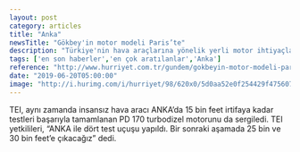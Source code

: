```yaml
---
layout: post
category: articles
title: "Anka"
newsTitle: "Gökbey'in motor modeli Paris’te"
description: "Türkiye'nin hava araçlarına yönelik yerli motor ihtiyaçlarını karşılamak üzere çalışmalarını yürüten TUSAŞ Motor Sanayii (TEI), 4 Ocak’ta çekirdek motorunun ilk testi yapılan TS 1400’ün bire bir ölçülerdeki ilk modelini, Paris Airshow’da sergiledi. Motorun yerli genel maksat helikopteri GÖKBEY’e güç vereceğini belirten TEI yetkilileri, motorun seri üretime 2021’in başında geçeceğini söyledi."
tags: ['en son haberler','en çok aratılanlar','Anka']
reference: "http://www.hurriyet.com.tr/gundem/gokbeyin-motor-modeli-pariste-41249495"
date: "2019-06-20T05:00:00"
image: "http://i.hurimg.com/i/hurriyet/98/620x0/5d0aa52e0f254429f4756070.jpg"
---
```


<p>TEI, aynı zamanda insansız hava aracı ANKA&rsquo;da 15 bin feet irtifaya kadar testleri başarıyla tamamlanan PD 170 turbodizel motorunu da sergiledi. TEI yetkilileri, &ldquo;ANKA ile d&ouml;rt test u&ccedil;uşu yapıldı. Bir sonraki aşamada 25 bin ve 30 bin feet&rsquo;e &ccedil;ıkacağız&rdquo; dedi.&nbsp;</p>